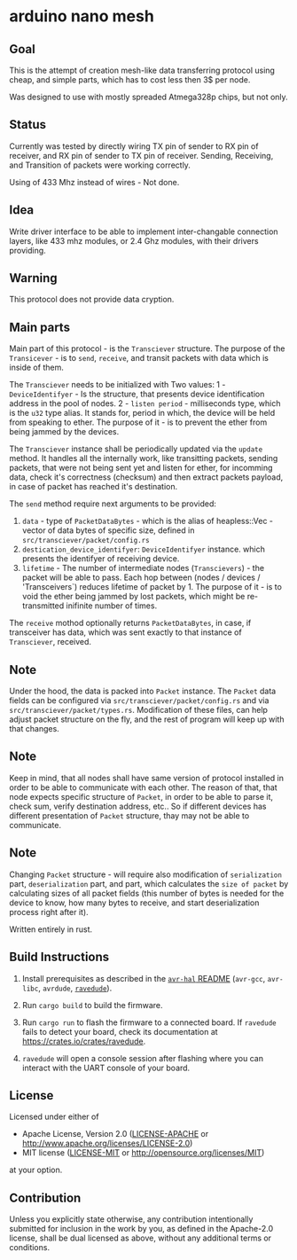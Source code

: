 arduino nano mesh
=================

## Goal
This is the attempt of creation mesh-like data transferring protocol
using cheap, and simple parts, which has to cost less then 3$ per node.

Was designed to use with mostly spreaded Atmega328p chips, but not only.

## Status
Currently was tested by directly wiring TX pin of sender to RX pin of
receiver, and RX pin of sender to TX pin of receiver.
Sending, Receiving, and Transition of packets were working correctly.

Using of 433 Mhz instead of wires - Not done.

## Idea
Write driver interface to be able to implement inter-changable connection
layers, like 433 mhz modules, or 2.4 Ghz modules, with their drivers
providing.

## Warning
This protocol does not provide data cryption.

## Main parts
Main part of this protocol - is the `Transciever` structure.
The purpose of the `Transicever` - is to `send`, `receive`, and transit
packets with data which is inside of them.

The `Transciever` needs to be initialized with Two values:
   1 - `DeviceIdentifyer` - Is the structure, that presents device
   identification address in the pool of nodes.
   2 - `listen period` - milliseconds type, which is the `u32` type alias. It stands for,
   period in which, the device will be held from speaking to ether. The purpose of
   it - is to prevent the ether from being jammed by the devices.
       
The `Transciever` instance shall be periodically updated via
   the `update` method. It handles all the internally work, like
   transitting packets, sending packets, that were not being sent yet
   and listen for ether, for incomming data, check it's correctness (checksum)
   and then extract packets payload, in case of packet has reached it's
   destination.

The `send` method require next arguments to be provided:
1. `data` - type of `PacketDataBytes` - which is the alias of heapless::Vec - vector
   of data bytes of specific size, defined in `src/transciever/packet/config.rs`
2. `destication_device_identifyer`: `DeviceIdentifyer` instance. which presents
   the identifyer of receiving device.
3. `lifetime` - The number of intermediate nodes (`Transcievers`) - the packet
   will be able to pass. Each hop between (nodes / devices / 'Transceivers`)
   reduces lifetime of packet by 1. The purpose of it - is to void the ether being
   jammed by lost packets, which might be re-transmitted inifinite number of times.

The `receive` mothod optionally returns `PacketDataBytes`, in case, if transceiver
has data, which was sent exactly to that instance of `Transciever`, received.

## Note
Under the hood, the data is packed into `Packet` instance. The `Packet`
data fields can be configured via `src/transciever/packet/config.rs` and via
`src/transciever/packet/types.rs`. Modification of these files, can help
adjust packet structure on the fly, and the rest of program will keep up
with that changes.

## Note
Keep in mind, that all nodes shall have same version of protocol installed
in order to be able to communicate with each other. The reason of that, that
node expects specific structure of `Packet`, in order to be able
to parse it, check sum, verify destination address, etc..
So if different devices has different presentation of `Packet` structure,
thay may not be able to communicate.

## Note
Changing `Packet` structure - will require also modification of `serialization` part, `deserialization` part,
and part, which calculates the `size of packet` by calculating sizes of all packet fields (this number of
bytes is needed for the device to know, how many bytes to receive, and start deserialization process
right after it).


Written entirely in rust.

## Build Instructions
1. Install prerequisites as described in the [`avr-hal` README] (`avr-gcc`, `avr-libc`, `avrdude`, [`ravedude`]).

2. Run `cargo build` to build the firmware.

3. Run `cargo run` to flash the firmware to a connected board.  If `ravedude`
   fails to detect your board, check its documentation at
   <https://crates.io/crates/ravedude>.

4. `ravedude` will open a console session after flashing where you can interact
   with the UART console of your board.

[`avr-hal` README]: https://github.com/Rahix/avr-hal#readme
[`ravedude`]: https://crates.io/crates/ravedude

## License
Licensed under either of

 - Apache License, Version 2.0
   ([LICENSE-APACHE](LICENSE-APACHE) or <http://www.apache.org/licenses/LICENSE-2.0>)
 - MIT license
   ([LICENSE-MIT](LICENSE-MIT) or <http://opensource.org/licenses/MIT>)

at your option.

## Contribution
Unless you explicitly state otherwise, any contribution intentionally submitted
for inclusion in the work by you, as defined in the Apache-2.0 license, shall
be dual licensed as above, without any additional terms or conditions.
